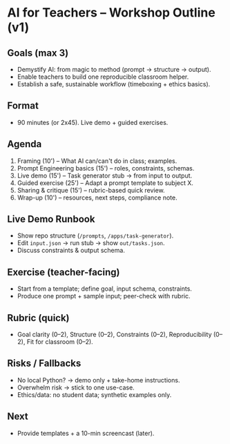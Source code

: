 # AI for Teachers – Workshop Outline (v1)

## Goals (max 3)
- Demystify AI: from magic to method (prompt → structure → output).
- Enable teachers to build one reproducible classroom helper.
- Establish a safe, sustainable workflow (timeboxing + ethics basics).

## Format
- 90 minutes (or 2x45). Live demo + guided exercises.

## Agenda
1) Framing (10') – What AI can/can't do in class; examples.
2) Prompt Engineering basics (15') – roles, constraints, schemas.
3) Live demo (15') – Task generator stub → from input to output.
4) Guided exercise (25') – Adapt a prompt template to subject X.
5) Sharing & critique (15') – rubric-based quick review.
6) Wrap-up (10') – resources, next steps, compliance note.

## Live Demo Runbook
- Show repo structure (`/prompts`, `/apps/task-generator`).
- Edit `input.json` → run stub → show `out/tasks.json`.
- Discuss constraints & output schema.

## Exercise (teacher-facing)
- Start from a template; define goal, input schema, constraints.
- Produce one prompt + sample input; peer-check with rubric.

## Rubric (quick)
- Goal clarity (0–2), Structure (0–2), Constraints (0–2), Reproducibility (0–2), Fit for classroom (0–2).

## Risks / Fallbacks
- No local Python? → demo only + take-home instructions.
- Overwhelm risk → stick to one use-case.
- Ethics/data: no student data; synthetic examples only.

## Next
- Provide templates + a 10-min screencast (later).
